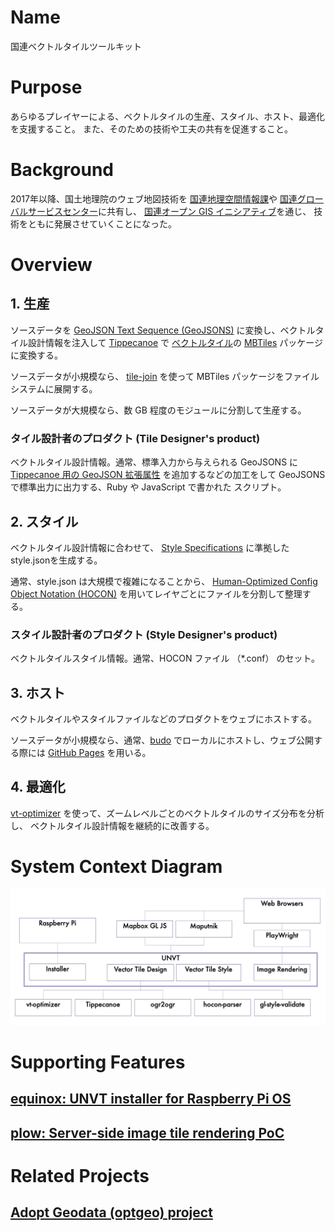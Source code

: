 # Name
国連ベクトルタイルツールキット

# Purpose
あらゆるプレイヤーによる、ベクトルタイルの生産、スタイル、ホスト、最適化を支援すること。
また、そのための技術や工夫の共有を促進すること。

# Background
2017年以降、国土地理院のウェブ地図技術を
[国連地理空間情報課](https://www.un.org/geospatial/)や
[国連グローバルサービスセンター](https://www.ungsc.org/)に共有し、
[国連オープン GIS イニシアティブ](http://unopengis.org/)を通じ、
技術をともに発展させていくことになった。

# Overview
## 1. 生産
ソースデータを
[GeoJSON Text Sequence (GeoJSONS)](https://tools.ietf.org/html/rfc8142)
に変換し、ベクトルタイル設計情報を注入して
[Tippecanoe](https://github.com/mapbox/tippecanoe) で
[ベクトルタイル](https://github.com/mapbox/vector-tile-spec)の
[MBTiles](https://github.com/mapbox/mbtiles-spec)
パッケージに変換する。

ソースデータが小規模なら、
[tile-join](https://github.com/mapbox/tippecanoe#tile-join)
を使って MBTiles パッケージをファイルシステムに展開する。

ソースデータが大規模なら、数 GB 程度のモジュールに分割して生産する。

### タイル設計者のプロダクト (Tile Designer's product)
ベクトルタイル設計情報。通常、標準入力から与えられる GeoJSONS に
[Tippecanoe 用の GeoJSON 拡張属性](https://github.com/mapbox/tippecanoe#geojson-extension)
を追加するなどの加工をして GeoJSONS で標準出力に出力する、Ruby や JavaScript で書かれた
スクリプト。

## 2. スタイル
ベクトルタイル設計情報に合わせて、
[Style Specifications](https://docs.mapbox.com/mapbox-gl-js/style-spec/) に準拠した
style.jsonを生成する。

通常、style.json は大規模で複雑になることから、
[Human-Optimized Config Object Notation (HOCON)](https://github.com/lightbend/config#using-hocon-the-json-superset)
を用いてレイヤごとにファイルを分割して整理する。

### スタイル設計者のプロダクト (Style Designer's product)
ベクトルタイルスタイル情報。通常、HOCON ファイル （*.conf） のセット。

## 3. ホスト
ベクトルタイルやスタイルファイルなどのプロダクトをウェブにホストする。

ソースデータが小規模なら、通常、[budo](https://github.com/mattdesl/budo) 
でローカルにホストし、ウェブ公開する際には
[GitHub Pages](https://docs.github.com/ja/pages/getting-started-with-github-pages/about-github-pages)
を用いる。

## 4. 最適化
[vt-optimizer](https://github.com/ibesora/vt-optimizer)
を使って、ズームレベルごとのベクトルタイルのサイズ分布を分析し、
ベクトルタイル設計情報を継続的に改善する。

# System Context Diagram
![](system-context-diagram.jpg)

# Supporting Features
## [equinox: UNVT installer for Raspberry Pi OS](https://github.com/unvt/equinox)

## [plow: Server-side image tile rendering PoC](https://github.com/hfu/plow)

# Related Projects
## [Adopt Geodata (optgeo) project](https://github.com/optgeo)

